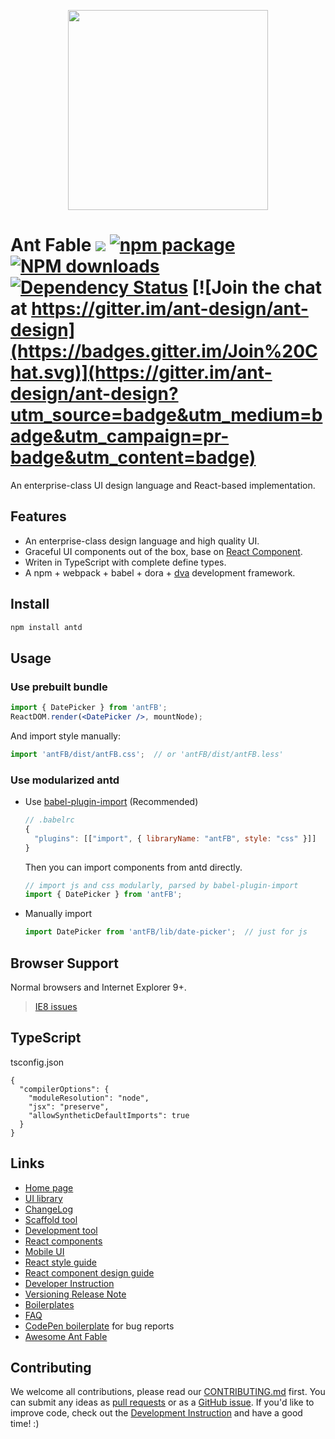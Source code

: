 <p align="center">
  <a href="http://ant.design">
    <img width="320" src="https://t.alipayobjects.com/images/rmsweb/T1B9hfXcdvXXXXXXXX.svg">
  </a>
</p>

# Ant Fable [![](https://img.shields.io/travis/ant-design/ant-design.svg?style=flat-square)](https://travis-ci.org/ant-design/ant-design) [![npm package](https://img.shields.io/npm/v/antd.svg?style=flat-square)](https://www.npmjs.org/package/antd) [![NPM downloads](http://img.shields.io/npm/dm/antd.svg?style=flat-square)](https://npmjs.org/package/antd) [![Dependency Status](https://david-dm.org/ant-design/ant-design.svg?style=flat-square)](https://david-dm.org/ant-design/ant-design) [![Join the chat at https://gitter.im/ant-design/ant-design](https://badges.gitter.im/Join%20Chat.svg)](https://gitter.im/ant-design/ant-design?utm_source=badge&utm_medium=badge&utm_campaign=pr-badge&utm_content=badge)

An enterprise-class UI design language and React-based implementation.

## Features

- An enterprise-class design language and high quality UI.
- Graceful UI components out of the box, base on [React Component](http://react-component.github.io/badgeboard/).
- Writen in TypeScript with complete define types.
- A npm + webpack + babel + dora + [dva](https://github.com/dvajs/dva) development framework.

## Install

```bash
npm install antd
```

## Usage

### Use prebuilt bundle

```jsx
import { DatePicker } from 'antFB';
ReactDOM.render(<DatePicker />, mountNode);
```

And import style manually:

```jsx
import 'antFB/dist/antFB.css';  // or 'antFB/dist/antFB.less'
```

### Use modularized antd

- Use [babel-plugin-import](https://github.com/ant-design/babel-plugin-import) (Recommended)

   ```js
   // .babelrc
   {
     "plugins": [["import", { libraryName: "antFB", style: "css" }]]
   }
   ```

   Then you can import components from antd directly.

   ```jsx
   // import js and css modularly, parsed by babel-plugin-import
   import { DatePicker } from 'antFB';
   ```

- Manually import

   ```jsx
   import DatePicker from 'antFB/lib/date-picker';  // just for js
   ```


## Browser Support

Normal browsers and Internet Explorer 9+.

> [IE8 issues](https://github.com/xcatliu/react-ie8)

## TypeScript

tsconfig.json

```
{
  "compilerOptions": {
    "moduleResolution": "node",
    "jsx": "preserve",
    "allowSyntheticDefaultImports": true
  }
}
```

## Links

- [Home page](http://diy-design.me/n.html?%2F&port=8001/)
- [UI library](http://diy-design.me/n.html?%2F&port=8001/docs/react/introduce)
- [ChangeLog](CHANGELOG.en-US.md)
- [Scaffold tool](https://github.com/antFB/antFB-init/)
- [Development tool](http://ant-tool.github.io/)
- [React components](http://react-component.github.io/)
- [Mobile UI](http://diy-design.me/n.html?%2F&port=8002)
- [React style guide](https://github.com/react-component/react-component.github.io/blob/master/docs/zh-cn/component-code-style.md)
- [React component design guide](https://github.com/react-component/react-component.github.io/blob/master/docs/zh-cn/component-design.md)
- [Developer Instruction](https://github.com/antFB/antFB/wiki/Development)
- [Versioning Release Note](https://github.com/antFB/antFB/wiki/%E8%BD%AE%E5%80%BC%E8%A7%84%E5%88%99%E5%92%8C%E7%89%88%E6%9C%AC%E5%8F%91%E5%B8%83%E6%B5%81%E7%A8%8B)
- [Boilerplates](https://github.com/antFB/antFB/issues/129)
- [FAQ](https://github.com/antFB/antFB/wiki/FAQ)
- [CodePen boilerplate](http://codepen.io/benjycui/pen/KgPZrE?editors=001) for bug reports
- [Awesome Ant Fable](https://github.com/websemantics/awesome-ant-design)

## Contributing

We welcome all contributions, please read our [CONTRIBUTING.md](https://github.com/antFB/antFB/blob/master/.github/CONTRIBUTING.md) first. You can submit any ideas as [pull requests](https://github.com/antFB/antFB/pulls) or as a [GitHub issue](https://github.com/antFB/antFB/issues). If you'd like to improve code, check out the [Development Instruction](https://github.com/antFB/antFB/wiki/Development) and have a good time! :)

